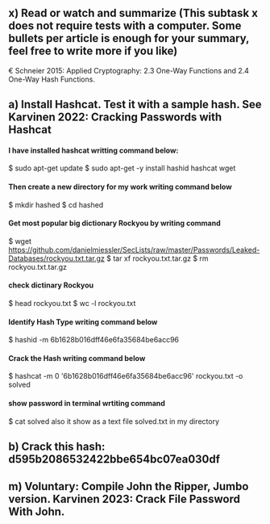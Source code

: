 
## x) Read or watch and summarize (This subtask x does not require tests with a computer. Some bullets per article is enough for your summary, feel free to write more if you like)
 € Schneier 2015: Applied Cryptography: 2.3 One-Way Functions and 2.4 One-Way Hash Functions.
## a) Install Hashcat. Test it with a sample hash. See Karvinen 2022: Cracking Passwords with Hashcat
#### I have installed hashcat writting command below:
$ sudo apt-get update
$ sudo apt-get -y install hashid hashcat wget

#### Then create a new directory for my work writing command below 
$ mkdir hashed
$ cd hashed

#### Get most popular  big dictionary Rockyou by writing command 
$ wget https://github.com/danielmiessler/SecLists/raw/master/Passwords/Leaked-Databases/rockyou.txt.tar.gz
$ tar xf rockyou.txt.tar.gz
$ rm rockyou.txt.tar.gz

#### check dictinary Rockyou 
$ head rockyou.txt
$ wc -l rockyou.txt

#### Identify Hash Type writing command below 
$ hashid -m 6b1628b016dff46e6fa35684be6acc96

#### Crack the Hash writing command below 
$ hashcat -m 0 '6b1628b016dff46e6fa35684be6acc96' rockyou.txt -o solved

#### show password in terminal wrtiting command 
$ cat solved
also it show as a text file solved.txt in my directory 



## b) Crack this hash: d595b2086532422bbe654bc07ea030df
## m) Voluntary: Compile John the Ripper, Jumbo version. Karvinen 2023: Crack File Password With John.
